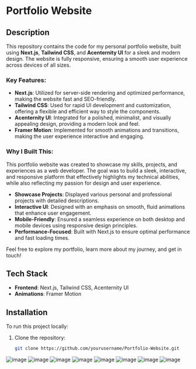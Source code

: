 # Portfolio Website

## Description

This repository contains the code for my personal portfolio website, built using **Next.js**, **Tailwind CSS**, and **Acenternity UI** for a sleek and modern design. The website is fully responsive, ensuring a smooth user experience across devices of all sizes.

### Key Features:
- **Next.js**: Utilized for server-side rendering and optimized performance, making the website fast and SEO-friendly.
- **Tailwind CSS**: Used for rapid UI development and customization, offering a flexible and efficient way to style the components.
- **Acenternity UI**: Integrated for a polished, minimalist, and visually appealing design, providing a modern look and feel.
- **Framer Motion**: Implemented for smooth animations and transitions, making the user experience interactive and engaging.

### Why I Built This:
This portfolio website was created to showcase my skills, projects, and experiences as a web developer. The goal was to build a sleek, interactive, and responsive platform that effectively highlights my technical abilities, while also reflecting my passion for design and user experience.

- **Showcase Projects**: Displayed various personal and professional projects with detailed descriptions.
- **Interactive UI**: Designed with an emphasis on smooth, fluid animations that enhance user engagement.
- **Mobile-Friendly**: Ensured a seamless experience on both desktop and mobile devices using responsive design principles.
- **Performance-Focused**: Built with Next.js to ensure optimal performance and fast loading times.

Feel free to explore my portfolio, learn more about my journey, and get in touch!

## Tech Stack

- **Frontend**: Next.js, Tailwind CSS, Acenternity UI
- **Animations**: Framer Motion

## Installation

To run this project locally:

1. Clone the repository:

   ```bash
   git clone https://github.com/yourusername/Portfolio-Website.git

![image](https://github.com/user-attachments/assets/62f4658f-aef2-409e-9bb6-b4df1dc38e80)
![image](https://github.com/user-attachments/assets/d60542f1-75cc-4c5e-bf60-9bcd15c1d2a8)
![image](https://github.com/user-attachments/assets/9a7c565b-a753-429c-8f84-86f9607b22ea)
![image](https://github.com/user-attachments/assets/1ee4add1-23c6-4935-81b2-d10f685f4cb9)
![image](https://github.com/user-attachments/assets/872781e3-71ed-4054-b2bb-2dbae7906c80)
![image](https://github.com/user-attachments/assets/d4969a8a-f72d-421f-a79f-dc653f9d5183)
![image](https://github.com/user-attachments/assets/da779522-32f9-46b4-a2e5-594bd915237c)
![image](https://github.com/user-attachments/assets/27354a4c-e58d-430f-9902-eef1797bd260)








